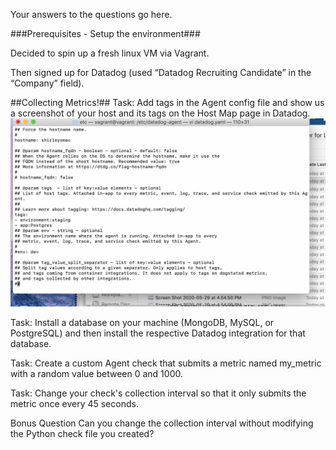 Your answers to the questions go here.

###Prerequisites - Setup the environment###

Decided to spin up a fresh linux VM via Vagrant.

Then signed up for  Datadog (used “Datadog Recruiting Candidate” in the “Company” field).

##Collecting Metrics!##
Task: Add tags in the Agent config file and show us a screenshot of your host and its tags on the Host Map page in Datadog.
![](Images/configTags.png)

Task: Install a database on your machine (MongoDB, MySQL, or PostgreSQL) and then install the respective Datadog integration for that database.

Task: Create a custom Agent check that submits a metric named my_metric with a random value between 0 and 1000.

Task: Change your check's collection interval so that it only submits the metric once every 45 seconds.

Bonus Question Can you change the collection interval without modifying the Python check file you created?
